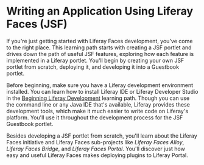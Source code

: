 # Writing an Application Using Liferay Faces (JSF)

If you're just getting started with Liferay Faces development, you've come to
the right place. This learning path starts with creating a JSF portlet and
drives down the path of useful JSF features, exploring how each feature is
implemented in a Liferay portlet. You'll begin by creating your own JSF portlet
from scratch, deploying it, and developing it into a Guestbook portlet. 

Before beginning, make sure you have a Liferay development environment
installed. You can learn how to install Liferay IDE or Liferay Developer Studio
in the [Beginning Liferay
Development](/develop/learning-paths/-/knowledge_base/6-2/beginning-liferay-development-lp-6-2-develop-learnpath)
learning path. Though you can use the command line or any Java IDE that's
available, Liferay provides these development tools, which make it much easier
to write code on Liferay's platform. You'll use it throughout the development
process for the JSF Guestbook portlet. 

Besides developing a JSF portlet from scratch, you'll learn about the Liferay
Faces initiative and Liferay Faces sub-projects like *Liferay Faces Alloy*,
*Liferay Faces Bridge*, and *Liferay Faces Portal*. You'll discover just how
easy and useful Liferay Faces makes deploying plugins to Liferay Portal. 
